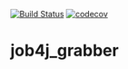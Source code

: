 [![Build Status](https://travis-ci.com/SlartiBartFast-art/job4j_grabber.svg?branch=main)](https://travis-ci.com/SlartiBartFast-art/job4j_grabber)
[![codecov](https://codecov.io/gh/SlartiBartFast-art/job4j_grabber/branch/main/graph/badge.svg?token=55F8GZ1R8S)](https://codecov.io/gh/SlartiBartFast-art/job4j_grabber)


# job4j_grabber
